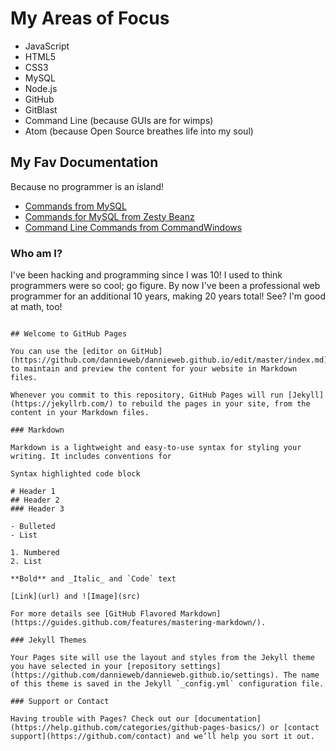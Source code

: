 # My Areas of Focus

- JavaScript
- HTML5
- CSS3
- MySQL
- Node.js
- GitHub
- GitBlast
- Command Line (because GUIs are for wimps)
- Atom (because Open Source breathes life into my soul)

## My Fav Documentation

Because no programmer is an island!

- [Commands from MySQL](https://dev.mysql.com/doc/refman/5.7/en/mysql-commands.html)
- [Commands for MySQL from Zesty Beanz](http://www.zbeanztech.com/blog/important-mysql-commands)
- [Command Line Commands from CommandWindows](https://commandwindows.com/command3.htm)

### Who am I?

I've been hacking and programming since I was 10! I used to think programmers were so cool; go figure. By now I've been a professional web programmer for an additional 10 years, making 20 years total! See? I'm good at math, too!


```original gitpages instructions because i am scared and alone in this world

## Welcome to GitHub Pages

You can use the [editor on GitHub](https://github.com/dannieweb/dannieweb.github.io/edit/master/index.md) to maintain and preview the content for your website in Markdown files.

Whenever you commit to this repository, GitHub Pages will run [Jekyll](https://jekyllrb.com/) to rebuild the pages in your site, from the content in your Markdown files.

### Markdown

Markdown is a lightweight and easy-to-use syntax for styling your writing. It includes conventions for

Syntax highlighted code block

# Header 1
## Header 2
### Header 3

- Bulleted
- List

1. Numbered
2. List

**Bold** and _Italic_ and `Code` text

[Link](url) and ![Image](src)

For more details see [GitHub Flavored Markdown](https://guides.github.com/features/mastering-markdown/).

### Jekyll Themes

Your Pages site will use the layout and styles from the Jekyll theme you have selected in your [repository settings](https://github.com/dannieweb/dannieweb.github.io/settings). The name of this theme is saved in the Jekyll `_config.yml` configuration file.

### Support or Contact

Having trouble with Pages? Check out our [documentation](https://help.github.com/categories/github-pages-basics/) or [contact support](https://github.com/contact) and we’ll help you sort it out.
